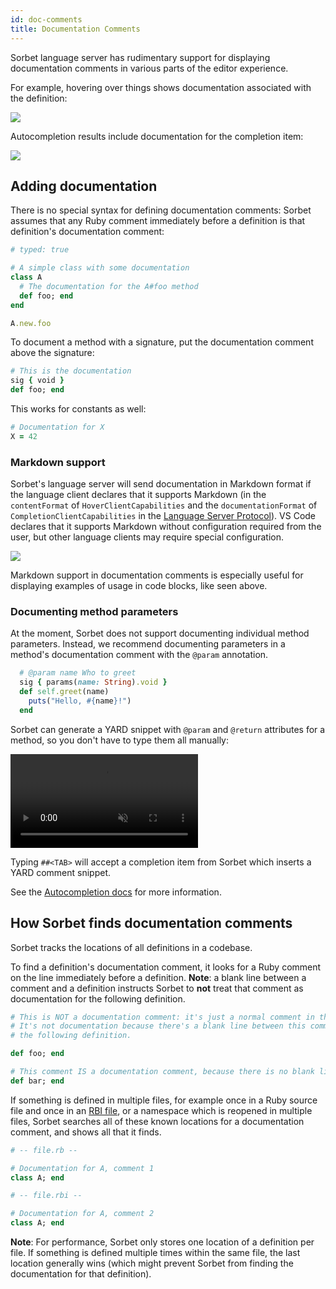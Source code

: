 ```yaml
---
id: doc-comments
title: Documentation Comments
---
```


Sorbet language server has rudimentary support for displaying documentation
comments in various parts of the editor experience.

For example, hovering over things shows documentation associated with the
definition:

![](/img/hover-doc-comment.png)

Autocompletion results include documentation for the completion item:

![](/img/autocompletion-doc-comment.png)

## Adding documentation

There is no special syntax for defining documentation comments: Sorbet assumes
that any Ruby comment immediately before a definition is that definition's
documentation comment:

```ruby
# typed: true

# A simple class with some documentation
class A
  # The documentation for the A#foo method
  def foo; end
end

A.new.foo
```

To document a method with a signature, put the documentation comment above the
signature:

```ruby
# This is the documentation
sig { void }
def foo; end
```

This works for constants as well:

```ruby
# Documentation for X
X = 42
```

### Markdown support

Sorbet's language server will send documentation in Markdown format if the
language client declares that it supports Markdown (in the `contentFormat` of
`HoverClientCapabilities` and the `documentationFormat` of
`CompletionClientCapabilities` in the
[Language Server Protocol](https://microsoft.github.io/language-server-protocol/specifications/lsp/3.17/specification/)).
VS Code declares that it supports Markdown without configuration required from
the user, but other language clients may require special configuration.

![](/img/markdown-doc-comment.png)

Markdown support in documentation comments is especially useful for displaying
examples of usage in code blocks, like seen above.

### Documenting method parameters

At the moment, Sorbet does not support documenting individual method parameters.
Instead, we recommend documenting parameters in a method's documentation comment
with the `@param` annotation.

```ruby
  # @param name Who to greet
  sig { params(name: String).void }
  def self.greet(name)
    puts("Hello, #{name}!")
  end
```

Sorbet can generate a YARD snippet with `@param` and `@return` attributes for a
method, so you don't have to type them all manually:

<video autoplay loop muted playsinline style="max-width: calc(min(813px, 100%));">
  <source src="/img/lsp/yard-snippet.mp4" type="video/mp4">
</video>

Typing `##<TAB>` will accept a completion item from Sorbet which inserts a YARD
comment snippet.

See the [Autocompletion docs](autocompletion.md#completion-for-yard-snippets)
for more information.

## How Sorbet finds documentation comments

Sorbet tracks the locations of all definitions in a codebase.

To find a definition's documentation comment, it looks for a Ruby comment on the
line immediately before a definition. **Note**: a blank line between a comment
and a definition instructs Sorbet to **not** treat that comment as documentation
for the following definition.

```ruby
# This is NOT a documentation comment: it's just a normal comment in the file.
# It's not documentation because there's a blank line between this comment and
# the following definition.

def foo; end

# This comment IS a documentation comment, because there is no blank line.
def bar; end
```

If something is defined in multiple files, for example once in a Ruby source
file and once in an [RBI file](rbi.md), or a namespace which is reopened in
multiple files, Sorbet searches all of these known locations for a documentation
comment, and shows all that it finds.

```ruby
# -- file.rb --

# Documentation for A, comment 1
class A; end

# -- file.rbi --

# Documentation for A, comment 2
class A; end
```

**Note**: For performance, Sorbet only stores one location of a definition per
file. If something is defined multiple times within the same file, the last
location generally wins (which might prevent Sorbet from finding the
documentation for that definition).
